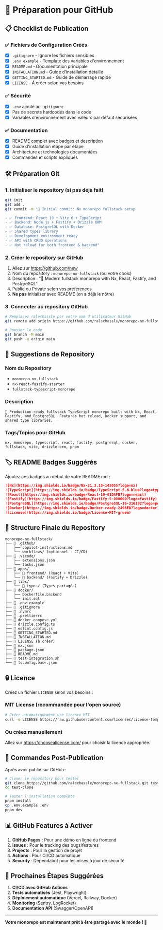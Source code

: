 # 🚀 Préparation pour GitHub

## 📋 Checklist de Publication

### ✅ Fichiers de Configuration Créés

- [x] `.gitignore` - Ignore les fichiers sensibles
- [x] `.env.example` - Template des variables d'environnement
- [x] `README.md` - Documentation principale
- [x] `INSTALLATION.md` - Guide d'installation détaillé
- [x] `GETTING_STARTED.md` - Guide de démarrage rapide
- [x] `LICENSE` - À créer selon vos besoins

### ✅ Sécurité

- [x] `.env` ajouté au `.gitignore`
- [x] Pas de secrets hardcodés dans le code
- [x] Variables d'environnement avec valeurs par défaut sécurisées

### ✅ Documentation

- [x] README complet avec badges et description
- [x] Guide d'installation étape par étape
- [x] Architecture et technologies documentées
- [x] Commandes et scripts expliqués

## 🛠️ Préparation Git

### 1. Initialiser le repository (si pas déjà fait)

```bash
git init
git add .
git commit -m "🎉 Initial commit: Nx monorepo fullstack setup

- ✅ Frontend: React 19 + Vite 6 + TypeScript
- ✅ Backend: Node.js + Fastify + Drizzle ORM
- ✅ Database: PostgreSQL with Docker
- ✅ Shared types library
- ✅ Development environment ready
- ✅ API with CRUD operations
- ✅ Hot reload for both frontend & backend"
```

### 2. Créer le repository sur GitHub

1. Allez sur https://github.com/new
2. Nom du repository : `monorepo-nx-fullstack` (ou votre choix)
3. Description : "🚀 Modern fullstack monorepo with Nx, React, Fastify, and PostgreSQL"
4. Public ou Private selon vos préférences
5. **Ne pas** initialiser avec README (on a déjà le nôtre)

### 3. Connecter au repository GitHub

```bash
# Remplacez ralexhassle par votre nom d'utilisateur GitHub
git remote add origin https://github.com/ralexhassle/monorepo-nx-fullstack.git

# Pousser le code
git branch -M main
git push -u origin main
```

## 📝 Suggestions de Repository

### Nom du Repository

- `monorepo-nx-fullstack`
- `nx-react-fastify-starter`
- `fullstack-typescript-monorepo`

### Description

```
🚀 Production-ready fullstack TypeScript monorepo built with Nx, React, Fastify, and PostgreSQL. Features hot reload, Docker support, and shared type libraries.
```

### Tags/Topics pour GitHub

```
nx, monorepo, typescript, react, fastify, postgresql, docker, fullstack, vite, drizzle-orm, pnpm
```

## 🏷️ README Badges Suggérés

Ajoutez ces badges au début de votre README.md :

```markdown
![Nx](https://img.shields.io/badge/Nx-21.3.10-143055?logo=nx)
![TypeScript](https://img.shields.io/badge/TypeScript-5.8-blue?logo=typescript)
![React](https://img.shields.io/badge/React-19-61DAFB?logo=react)
![Fastify](https://img.shields.io/badge/Fastify-5-000000?logo=fastify)
![PostgreSQL](https://img.shields.io/badge/PostgreSQL-16-316192?logo=postgresql)
![Docker](https://img.shields.io/badge/Docker-ready-2496ED?logo=docker)
![License](https://img.shields.io/badge/License-MIT-green)
```

## 📁 Structure Finale du Repository

```
monorepo-nx-fullstack/
├── 📁 .github/
│   ├── copilot-instructions.md
│   └── workflows/ (optionnel - CI/CD)
├── 📁 .vscode/
│   ├── extensions.json
│   └── tasks.json
├── 📁 apps/
│   ├── 📁 frontend/ (React + Vite)
│   └── 📁 backend/ (Fastify + Drizzle)
├── 📁 libs/
│   └── 📁 types/ (Types partagés)
├── 📁 docker/
│   ├── Dockerfile.backend
│   └── init.sql
├── 📄 .env.example
├── 📄 .gitignore
├── 📄 .nvmrc
├── 📄 .prettierrc
├── 📄 docker-compose.yml
├── 📄 drizzle.config.ts
├── 📄 eslint.config.js
├── 📄 GETTING_STARTED.md
├── 📄 INSTALLATION.md
├── 📄 LICENSE (à créer)
├── 📄 nx.json
├── 📄 package.json
├── 📄 README.md
├── 📄 test-integration.sh
└── 📄 tsconfig.base.json
```

## 🔒 Licence

Créez un fichier `LICENSE` selon vos besoins :

### MIT License (recommandée pour l'open source)

```bash
# Créer automatiquement une licence MIT
curl -o LICENSE https://raw.githubusercontent.com/licenses/license-templates/master/templates/mit.txt
```

### Ou créez manuellement

Allez sur https://choosealicense.com/ pour choisir la licence appropriée.

## 🚀 Commandes Post-Publication

Après avoir publié sur GitHub :

```bash
# Cloner le repository pour tester
git clone https://github.com/ralexhassle/monorepo-nx-fullstack.git test-clone
cd test-clone

# Tester l'installation complète
pnpm install
cp .env.example .env
pnpm dev
```

## 📊 GitHub Features à Activer

1. **GitHub Pages** : Pour une démo en ligne du frontend
2. **Issues** : Pour le tracking des bugs/features
3. **Projects** : Pour la gestion de projet
4. **Actions** : Pour CI/CD automatique
5. **Security** : Dependabot pour les mises à jour de sécurité

## 🎯 Prochaines Étapes Suggérées

1. **CI/CD avec GitHub Actions**
2. **Tests automatisés** (Jest, Playwright)
3. **Déploiement automatique** (Vercel, Railway, Docker)
4. **Monitoring** (Sentry, LogRocket)
5. **Documentation API** (Swagger/OpenAPI)

---

**Votre monorepo est maintenant prêt à être partagé avec le monde ! 🌟**
